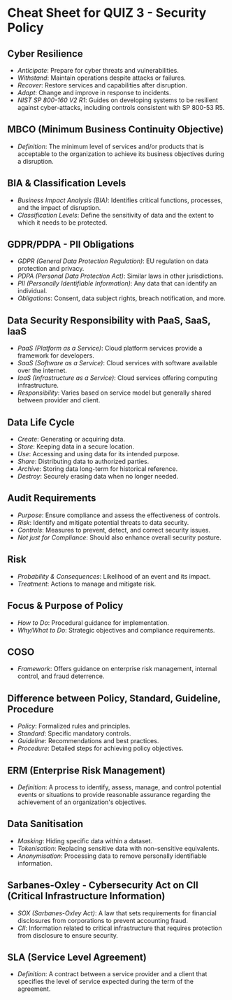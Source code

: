 # Cheat Sheet for QUIZ 3 - Security Policy

## Cyber Resilience
- *Anticipate*: Prepare for cyber threats and vulnerabilities.
- *Withstand*: Maintain operations despite attacks or failures.
- *Recover*: Restore services and capabilities after disruption.
- *Adapt*: Change and improve in response to incidents.
- *NIST SP 800-160 V2 R1*: Guides on developing systems to be resilient against cyber-attacks, including controls consistent with SP 800-53 R5.

## MBCO (Minimum Business Continuity Objective)
- *Definition*: The minimum level of services and/or products that is acceptable to the organization to achieve its business objectives during a disruption.

## BIA & Classification Levels
- *Business Impact Analysis (BIA)*: Identifies critical functions, processes, and the impact of disruption.
- *Classification Levels*: Define the sensitivity of data and the extent to which it needs to be protected.

## GDPR/PDPA - PII Obligations
- *GDPR (General Data Protection Regulation)*: EU regulation on data protection and privacy.
- *PDPA (Personal Data Protection Act)*: Similar laws in other jurisdictions.
- *PII (Personally Identifiable Information)*: Any data that can identify an individual.
- *Obligations*: Consent, data subject rights, breach notification, and more.

## Data Security Responsibility with PaaS, SaaS, IaaS
- *PaaS (Platform as a Service)*: Cloud platform services provide a framework for developers.
- *SaaS (Software as a Service)*: Cloud services with software available over the internet.
- *IaaS (Infrastructure as a Service)*: Cloud services offering computing infrastructure.
- *Responsibility*: Varies based on service model but generally shared between provider and client.

## Data Life Cycle
- *Create*: Generating or acquiring data.
- *Store*: Keeping data in a secure location.
- *Use*: Accessing and using data for its intended purpose.
- *Share*: Distributing data to authorized parties.
- *Archive*: Storing data long-term for historical reference.
- *Destroy*: Securely erasing data when no longer needed.

## Audit Requirements
- *Purpose*: Ensure compliance and assess the effectiveness of controls.
- *Risk*: Identify and mitigate potential threats to data security.
- *Controls*: Measures to prevent, detect, and correct security issues.
- *Not just for Compliance*: Should also enhance overall security posture.

## Risk
- *Probability & Consequences*: Likelihood of an event and its impact.
- *Treatment*: Actions to manage and mitigate risk.

## Focus & Purpose of Policy
- *How to Do*: Procedural guidance for implementation.
- *Why/What to Do*: Strategic objectives and compliance requirements.

## COSO
- *Framework*: Offers guidance on enterprise risk management, internal control, and fraud deterrence.

## Difference between Policy, Standard, Guideline, Procedure
- *Policy*: Formalized rules and principles.
- *Standard*: Specific mandatory controls.
- *Guideline*: Recommendations and best practices.
- *Procedure*: Detailed steps for achieving policy objectives.

## ERM (Enterprise Risk Management)
- *Definition*: A process to identify, assess, manage, and control potential events or situations to provide reasonable assurance regarding the achievement of an organization's objectives.

## Data Sanitisation
- *Masking*: Hiding specific data within a dataset.
- *Tokenisation*: Replacing sensitive data with non-sensitive equivalents.
- *Anonymisation*: Processing data to remove personally identifiable information.

## Sarbanes-Oxley - Cybersecurity Act on CII (Critical Infrastructure Information)
- *SOX (Sarbanes-Oxley Act)*: A law that sets requirements for financial disclosures from corporations to prevent accounting fraud.
- *CII*: Information related to critical infrastructure that requires protection from disclosure to ensure security.

## SLA (Service Level Agreement)
- *Definition*: A contract between a service provider and a client that specifies the level of service expected during the term of the agreement.
